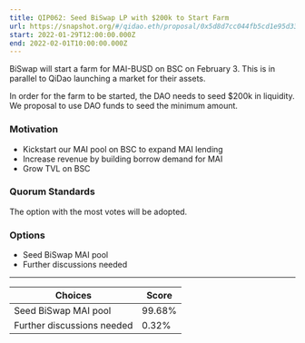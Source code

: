 ```yaml
---
title: QIP062: Seed BiSwap LP with $200k to Start Farm
url: https://snapshot.org/#/qidao.eth/proposal/0x5d8d7cc044fb5cd1e95d3364279304e5873ec2f5a770eb63148252647028c139
start: 2022-01-29T12:00:00.000Z
end: 2022-02-01T10:00:00.000Z
---
```

BiSwap will start a farm for MAI-BUSD on BSC on February 3. This is in parallel to QiDao launching a market for their assets.

In order for the farm to be started, the DAO needs to seed $200k in liquidity. We proposal to use DAO funds to seed the minimum amount.

### Motivation
* Kickstart our MAI pool on BSC to expand MAI lending
* Increase revenue by building borrow demand for MAI
* Grow TVL on BSC

### Quorum Standards

The option with the most votes will be adopted.

### Options

* Seed BiSwap MAI pool
* Further discussions needed
---
| Choices | Score |
| --- | --- |
| Seed BiSwap MAI pool | 99.68% |
| Further discussions needed | 0.32% |

